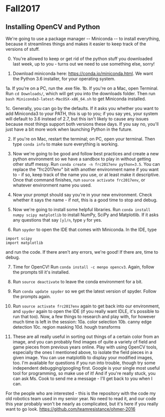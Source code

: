 # Fall2017

## Installing OpenCV and Python
We're going to use a package manager -- Miniconda -- to install everything, because it streamlines things and makes it easier to keep track of the versions of stuff. 

0. You're allowed to keep or get rid of the python stuff you downloaded last week, up to you - turns out we need to use something else, sorry! 

1. Download miniconda here: https://conda.io/miniconda.html. We want the Python 3.6 installer, for your operating system. 

 1a. If you're on a PC, run the .exe file. 
 1b. If you're on a Mac, open Terminal. Run `cd Downloads/`, which will get you into the downloads folder. Then run `bash Miniconda3-latest-MacOSX-x86_64.sh` to get Miniconda installed. 
  
 1c. Generally, you can go by the defaults. If it asks you whether you want to add Miniconda3 to your PATH, this is up to you; if you say yes, your system will default to 3.6 instead of 2.7, but this isn't likely to cause any issues because most things support both versions these days. If you say no, you'll just have a bit more work when launching Python in the future. 
  
2. If you're on Mac, restart the terminal; on PC, open your terminal. Then type `conda info` to make sure everything is working. 

3. Now we're going to be good and follow best practices and create a new python environment so we have a sandbox to play in without getting other stuff messy. Run `conda create -n frc2017env python=3.5`. You can replace the "frc2017env" bit with another environment name if you want to - if so, keep track of the name you use, or at least make it descriptive. Once that command finishes, run `source activate frc2017env`, or whatever environment name you used. 

4. Now your prompt should say you're in your new environment. Check whether it says the name - if not, this is a good time to stop and debug. 

5. Now we're going to install some helpful libraries. Run `conda install numpy scipy matplotlib` to install NumPy, SciPy and Matplotlib. If it asks any questions that say `[y]/n`, type `y` for yes. 

6. Run `spyder` to open the IDE that comes with Miniconda. In the IDE, type 
```import numpy
import scipy
import matplotlib
```
and run the code. If there aren't any errors, we're good! If there are, time to debug. 

7. Time for OpenCV! Run `conda install -c menpo opencv3`. Again, follow the prompts till it's installed. 

8. Run `source deactivate` to leave the conda environment for a bit. 

9. Run `conda update spyder` so we get the latest version of spyder. Follow the prompts again. 

10. Run `source activate frc2017env` again to get back into our environment, and `spyder` again to open the IDE (if you really want IDLE, it's possible to run that too). Now, a few things to research and play with, for however much time is left in the session: 
  10a. color selection
  10b. canny edge detection
  10c. region masking
  10d. hough transforms
  
11. These are all really useful in sorting out things of a certain color from an image, and you can probably find images of quite a variety of field and game pieces from previous years online. Play with using OpenCV tools, especially the ones I mentioned above, to isolate the field pieces in a given image. You can use matplotlib to display your modified images, too. I'm available for questions if you run into trouble, though try some independent debugging/googling first. Google is your single most useful tool for programming, so make use of it! And if you're really stuck, you can ask Ms. Cook to send me a message - I'll get back to you when I can. 

For the people who are interested - this is the repository with the code my old robotics team used in my senior year. No need to read it, and our code this year probably won't be nearly as complicated, but it's here if you really want to go look. 
https://github.com/teamresistance/ohmer-2016
